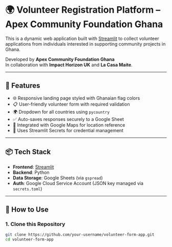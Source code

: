 # 🌍 Volunteer Registration Platform – Apex Community Foundation Ghana

This is a dynamic web application built with [Streamlit](https://streamlit.io) to collect volunteer applications from individuals interested in supporting community projects in Ghana.  

Developed by **Apex Community Foundation Ghana**  
In collaboration with **Impact Horizon UK** and **La Casa Maite**.

---

## 🚀 Features

- 🌐 Responsive landing page styled with Ghanaian flag colors
- 📋 User-friendly volunteer form with required validation
- 🌍 Dropdown for all countries using `pycountry`
- ✅ Auto-saves responses securely to a Google Sheet
- 📍 Integrated with Google Maps for location reference
- 🔐 Uses Streamlit Secrets for credential management

---

## 📦 Tech Stack

- **Frontend**: [Streamlit](https://streamlit.io/)
- **Backend**: Python
- **Data Storage**: Google Sheets (via `gspread`)
- **Auth**: Google Cloud Service Account (JSON key managed via `secrets.toml`)

---

## 📝 How to Use

### 1. Clone this Repository
```bash
git clone https://github.com/your-username/volunteer-form-app.git
cd volunteer-form-app
